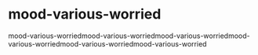 # mood-various-worried
mood-various-worriedmood-various-worriedmood-various-worriedmood-various-worriedmood-various-worriedmood-various-worried
